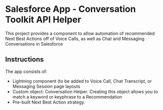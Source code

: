 # Salesforce App - Conversation Toolkit API Helper

This project provides a component to allow automation of recommended Next Best Actions off of Voice Calls, as well as Chat and Messaging Conversations in Salesforce

## Instructions
The app consists of:
- Lightning component (to be added to Voice Call, Chat Transcript, or Messaging Session page layouts
- Custom object: Conversation Helper. Creating this object allows you to match a keyword or keyphrase to a Recommendation
- Pre-built Next Best Action strategy.
